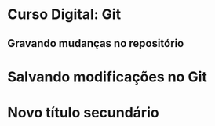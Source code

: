 # Curso Digital: Git

## Gravando mudanças no repositório

# Salvando modificações no Git

# Novo título secundário